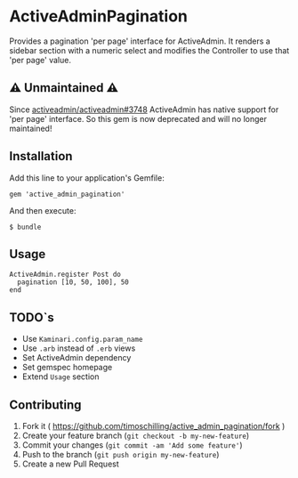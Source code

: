 # ActiveAdminPagination

Provides a pagination 'per page' interface for ActiveAdmin. It renders a sidebar section with a numeric select and modifies the Controller to use that 'per page' value.

## :warning: Unmaintained :warning:

Since [activeadmin/activeadmin#3748](https://github.com/activeadmin/activeadmin/pull/3748) ActiveAdmin has native support for 'per page' interface. So this gem is now deprecated and will no longer maintained!

## Installation

Add this line to your application's Gemfile:

    gem 'active_admin_pagination'

And then execute:

    $ bundle

## Usage

    ActiveAdmin.register Post do
      pagination [10, 50, 100], 50
    end

## TODO`s

* Use `Kaminari.config.param_name`
* Use `.arb` instead of `.erb` views
* Set ActiveAdmin dependency
* Set gemspec homepage
* Extend `Usage` section

## Contributing

1. Fork it ( https://github.com/timoschilling/active_admin_pagination/fork )
2. Create your feature branch (`git checkout -b my-new-feature`)
3. Commit your changes (`git commit -am 'Add some feature'`)
4. Push to the branch (`git push origin my-new-feature`)
5. Create a new Pull Request
